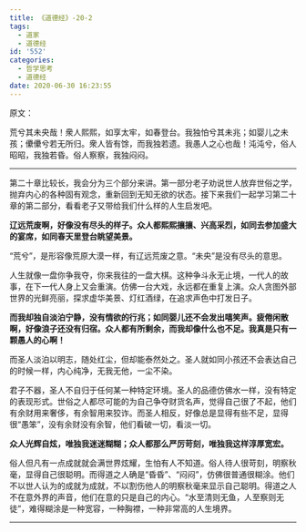 ```yaml
---
title: 《道德经》-20-2
tags:
  - 道家
  - 道德经
id: '552'
categories:
  - 哲学思考
  - 道德经
date: 2020-06-30 16:23:55
---
```


原文：

荒兮其未央哉！衆人熙熙，如享太牢，如春登台。我独怕兮其未兆；如婴儿之未孩；儽儽兮若无所归。衆人皆有馀，而我独若遗。我愚人之心也哉！沌沌兮，俗人昭昭，我独若昏。俗人察察，我独闷闷。
<!-- more -->
* * *

第二十章比较长，我会分为三个部分来讲。第一部分老子劝说世人放弃世俗之学，抛弃内心的各种固有观念，重新回到无知无欲的状态。接下来我们一起学习第二十章的第二部分，看看老子又带给我们什么样的人生启发吧。

**辽远荒废啊，好像没有尽头的样子。众人都熙熙攘攘、兴高采烈，如同去参加盛大的宴席，如同春天里登台眺望美景。**

“荒兮”，是形容像荒原大漠一样，有辽远荒废之意。“未央”是没有尽头的意思。

人生就像一盘你争我夺，你来我往的一盘大棋。这种争斗永无止境，一代人的故事，在下一代人身上又会重演。仿佛一台大戏，永远都在重复上演。众人贪图外部世界的光鲜亮丽，探求虚华美景、灯红酒绿，在追求声色中打发日子。

**而我却独自淡泊宁静，没有情欲的行兆；如同婴儿还不会发出嘻笑声。疲倦闲散啊，好像浪子还没有归宿。众人都有所剩余，而我却像什么也不足。我真是只有一颗愚人的心啊！**

而圣人淡泊以明志，随处红尘，但却能泰然处之。圣人就如同小孩还不会表达自己的时候一样，内心纯净，无我无他，一尘不染。

君子不器，圣人不自归于任何某一种特定环境。圣人的品德仿佛水一样，没有特定的表现形式。世俗之人都尽可能的为自己争夺财货名声，觉得自己很了不起，他们有余财用来奢侈，有余智用来狡诈。而圣人相反，好像总是显得有些不足，显得很“愚笨”，没有余财没有余智，他们看破一切，看淡一切。

**众人光辉自炫，唯独我迷迷糊糊；众人都那么严厉苛刻，唯独我这样淳厚宽宏。**

俗人但凡有一点成就就会满世界炫耀，生怕有人不知道。俗人待人很苛刻，明察秋毫，显得自己很聪明。而得道之人确是“昏昏”、“闷闷”，仿佛很普通很糊涂。他们不以世人认为的成就为成就，不以割伤他人的明察秋毫来显示自己聪明。得道之人不在意外界的声音，他们在意的只是自己的内心。“水至清则无鱼，人至察则无徒”，难得糊涂是一种宽容，一种胸襟，一种非常高的人生境界。

* * *

